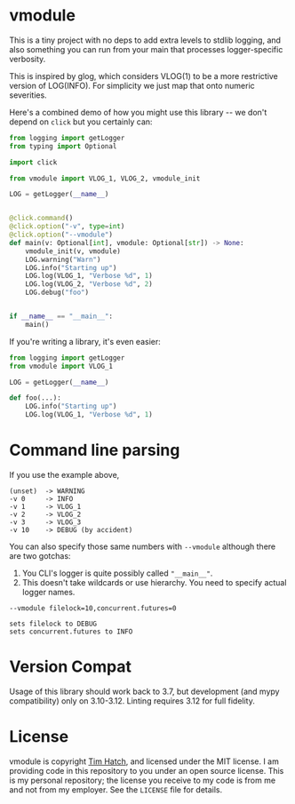 # vmodule

This is a tiny project with no deps to add extra levels to stdlib logging, and
also something you can run from your main that processes logger-specific
verbosity.

This is inspired by glog, which considers VLOG(1) to be a more restrictive
version of LOG(INFO).  For simplicity we just map that onto numeric severities.

Here's a combined demo of how you might use this library -- we don't depend on
`click` but you certainly can:

```py
from logging import getLogger
from typing import Optional

import click

from vmodule import VLOG_1, VLOG_2, vmodule_init

LOG = getLogger(__name__)


@click.command()
@click.option("-v", type=int)
@click.option("--vmodule")
def main(v: Optional[int], vmodule: Optional[str]) -> None:
    vmodule_init(v, vmodule)
    LOG.warning("Warn")
    LOG.info("Starting up")
    LOG.log(VLOG_1, "Verbose %d", 1)
    LOG.log(VLOG_2, "Verbose %d", 2)
    LOG.debug("foo")


if __name__ == "__main__":
    main()
```

If you're writing a library, it's even easier:

```py
from logging import getLogger
from vmodule import VLOG_1

LOG = getLogger(__name__)

def foo(...):
    LOG.info("Starting up")
    LOG.log(VLOG_1, "Verbose %d", 1)
```


# Command line parsing

If you use the example above,

```
(unset)  -> WARNING
-v 0     -> INFO
-v 1     -> VLOG_1
-v 2     -> VLOG_2
-v 3     -> VLOG_3
-v 10    -> DEBUG (by accident)
```

You can also specify those same numbers with `--vmodule` although there are two
gotchas:

1. You CLI's logger is quite possibly called `"__main__"`.
2. This doesn't take wildcards or use hierarchy.  You need to specify actual
   logger names.


```
--vmodule filelock=10,concurrent.futures=0

sets filelock to DEBUG
sets concurrent.futures to INFO
```

# Version Compat

Usage of this library should work back to 3.7, but development (and mypy
compatibility) only on 3.10-3.12.  Linting requires 3.12 for full fidelity.

# License

vmodule is copyright [Tim Hatch](https://timhatch.com/), and licensed under
the MIT license.  I am providing code in this repository to you under an open
source license.  This is my personal repository; the license you receive to
my code is from me and not from my employer. See the `LICENSE` file for details.
